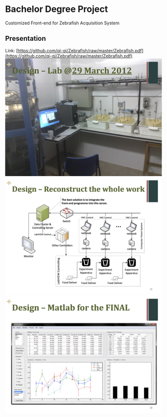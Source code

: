 # Bachelor Degree Project
Customized Front-end for Zebrafish Acquisition System

## Presentation
Link: [https://github.com/qi-qi/Zebrafish/raw/master/Zebrafish.pdf](https://github.com/qi-qi/Zebrafish/raw/master/Zebrafish.pdf)
![](https://raw.githubusercontent.com/qi-qi/zebrafish/master/sample1.png)
![](https://raw.githubusercontent.com/qi-qi/zebrafish/master/sample2.png)
![](https://raw.githubusercontent.com/qi-qi/zebrafish/master/sample3.png)
